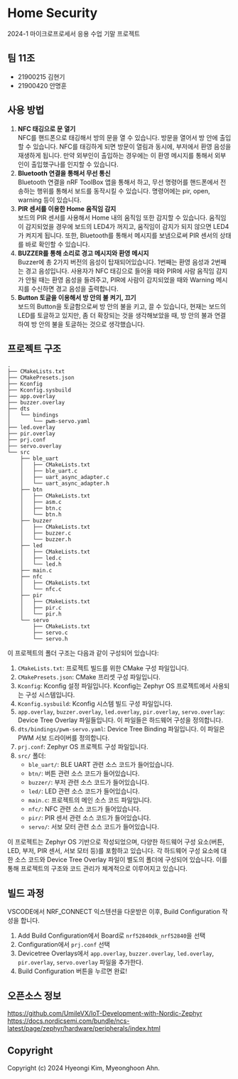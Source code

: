 # Home Security
2024-1 마이크로프로세서 응용 수업 기말 프로젝트

## 팀 11조
- 21900215 김현기
- 21900420 안명훈

## 사용 방법
1. **NFC 태깅으로 문 열기**  
  NFC를 핸드폰으로 태깅해서 방의 문을 열 수 있습니다. 방문을 열어서 방 안에 출입할 수 있습니다. NFC를 태깅하게 되면 방문이 열림과 동시에, 부저에서 환영 음성을 재생하게 됩니다. 만약 외부인이 출입하는 경우에는 이 환영 메시지를 통해서 외부인이 출입했구나를 인지할 수 있습니다.
2. **Bluetooth 연결을 통해서 무선 통신**  
Bluetooth 연결을 nRF ToolBox 앱을 통해서 하고, 무선 명령어를 핸드폰에서 전송하는 행위를 통해서 보드를 동작시킬 수 있습니다. 명령어에는 pir, open, warning 등이 있습니다.
3. **PIR 센서를 이용한 Home 움직임 감지**  
보드의 PIR 센서를 사용해서 Home 내의 움직임 또한 감지할 수 있습니다. 움직임이 감지되었을 경우에 보드의 LED4가 꺼지고, 움직임이 감지가 되지 않으면 LED4가 켜지게 됩니다. 또한, Bluetooth를 통해서 메시지를 보냄으로써 PIR 센서의 상태를 바로 확인할 수 있습니다.
4. **BUZZER를 통해 소리로 경고 메시지와 환영 메시지**  
	Buzzer에 총 2가지 버전의 음성이 탑재되어있습니다.
1번째는 환영 음성과 2번째는 경고 음성입니다. 사용자가 NFC 태깅으로 들어올 때와 PIR에 사람 움직임 감지가 안될 때는 환영 음성을 들려주고, PIR에 사람이 감지되었을 때와 Warning 메시지를 수신하면 경고 음성을 출력합니다.
5. **Button 토글을 이용해서 방 안의 불 켜기, 끄기**  
보드의 Button을 토글함으로써 방 안의 불을 키고, 끌 수 있습니다, 현재는 보드의 LED를 토글하고 있지만, 좀 더 확장되는 것을 생각해보았을 때, 방 안의 불과 연결하여 방 안의 불을 토글하는 것으로 생각했습니다.


## 프로젝트 구조
```
.
├── CMakeLists.txt
├── CMakePresets.json
├── Kconfig
├── Kconfig.sysbuild
├── app.overlay
├── buzzer.overlay
├── dts
│   └── bindings
│       └── pwm-servo.yaml
├── led.overlay
├── pir.overlay
├── prj.conf
├── servo.overlay
└── src
    ├── ble_uart
    │   ├── CMakeLists.txt
    │   ├── ble_uart.c
    │   ├── uart_async_adapter.c
    │   └── uart_async_adapter.h
    ├── btn
    │   ├── CMakeLists.txt
    │   ├── asm.c
    │   ├── btn.c
    │   └── btn.h
    ├── buzzer
    │   ├── CMakeLists.txt
    │   ├── buzzer.c
    │   └── buzzer.h
    ├── led
    │   ├── CMakeLists.txt
    │   ├── led.c
    │   └── led.h
    ├── main.c
    ├── nfc
    │   ├── CMakeLists.txt
    │   └── nfc.c
    ├── pir
    │   ├── CMakeLists.txt
    │   ├── pir.c
    │   └── pir.h
    └── servo
        ├── CMakeLists.txt
        ├── servo.c
        └── servo.h
```
이 프로젝트의 폴더 구조는 다음과 같이 구성되어 있습니다:

1. `CMakeLists.txt`: 프로젝트 빌드를 위한 CMake 구성 파일입니다.
2. `CMakePresets.json`: CMake 프리셋 구성 파일입니다.
3. `Kconfig`: Kconfig 설정 파일입니다. Kconfig는 Zephyr OS 프로젝트에서 사용되는 구성 시스템입니다.
4. `Kconfig.sysbuild`: Kconfig 시스템 빌드 구성 파일입니다.
5. `app.overlay`, `buzzer.overlay`, `led.overlay`, `pir.overlay`, `servo.overlay`: Device Tree Overlay 파일들입니다. 이 파일들은 하드웨어 구성을 정의합니다.
6. `dts/bindings/pwm-servo.yaml`: Device Tree Binding 파일입니다. 이 파일은 PWM 서보 드라이버를 정의합니다.
7. `prj.conf`: Zephyr OS 프로젝트 구성 파일입니다.
8. `src/` 폴더:
   - `ble_uart/`: BLE UART 관련 소스 코드가 들어있습니다.
   - `btn/`: 버튼 관련 소스 코드가 들어있습니다.
   - `buzzer/`: 부저 관련 소스 코드가 들어있습니다.
   - `led/`: LED 관련 소스 코드가 들어있습니다.
   - `main.c`: 프로젝트의 메인 소스 코드 파일입니다.
   - `nfc/`: NFC 관련 소스 코드가 들어있습니다.
   - `pir/`: PIR 센서 관련 소스 코드가 들어있습니다.
   - `servo/`: 서보 모터 관련 소스 코드가 들어있습니다.

이 프로젝트는 Zephyr OS 기반으로 작성되었으며, 다양한 하드웨어 구성 요소(버튼, LED, 부저, PIR 센서, 서보 모터 등)를 포함하고 있습니다. 각 하드웨어 구성 요소에 대한 소스 코드와 Device Tree Overlay 파일이 별도의 폴더에 구성되어 있습니다. 이를 통해 프로젝트의 구조와 코드 관리가 체계적으로 이루어지고 있습니다. 

## 빌드 과정
VSCODE에서 NRF_CONNECT 익스텐션을 다운받은 이후, Build Configuration 작성을 합니다.
1. Add Build Configuration에서 Board로 `nrf52840dk_nrf52840`을 선택
2. Configuration에서 `prj.conf` 선택
3. Devicetree Overlays에서 `app.overlay`, `buzzer.overlay`, `led.overlay`, `pir.overlay`, `servo.overlay` 파일을 추가한다.
4. Build Configuration 버튼을 누르면 완료!

## 오픈소스 정보
https://github.com/UmileVX/IoT-Development-with-Nordic-Zephyr 
https://docs.nordicsemi.com/bundle/ncs-latest/page/zephyr/hardware/peripherals/index.html 

## Copyright
Copyright (c) 2024 Hyeongi Kim, Myeonghoon Ahn.
